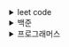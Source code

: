 
<details>
<summary>leet code</summary>
<div markdown="1">
 
 * Happy Number https://leetcode.com/problems/happy-number/
 * Remove Duplicates from Sorted Array https://leetcode.com/problems/remove-duplicates-from-sorted-array/
 * Reverse Integer https://leetcode.com/problems/reverse-integer/
 * Single Number https://leetcode.com/problems/single-number/
 * Two Sum https://leetcode.com/problems/two-sum/

</div>
</details>
<details>
<summary>백준</summary>
<div markdown="1">
 
  * 수 정렬하기 3 https://www.acmicpc.net/problem/10989
  * 트리 순회 https://www.acmicpc.net/problem/1991

</div>
</details>
<details>
<summary>프로그래머스</summary>
<div markdown="1">
 
  * 2016년 https://programmers.co.kr/learn/courses/30/lessons/12901
  * K번째 수 https://programmers.co.kr/learn/courses/30/lessons/42748
  * 가운데 글자 가져오기 https://programmers.co.kr/learn/courses/30/lessons/12903
  * 가장 큰 수 https://programmers.co.kr/learn/courses/30/lessons/42746
  * 나누어 떨어지는 배열 https://programmers.co.kr/learn/courses/30/lessons/12910
  * 다리를 지나는 트럭 https://programmers.co.kr/learn/courses/30/lessons/42583
  * 두 정수 사이으 합 https://programmers.co.kr/learn/courses/30/lessons/12912
  * 모의고사 https://programmers.co.kr/learn/courses/30/lessons/42840
  * 문자열 내 마음대로 정렬하기 https://programmers.co.kr/learn/courses/30/lessons/12915
  * 문자열 압축 https://programmers.co.kr/learn/courses/30/lessons/60057?language=swift
  * 완주하지 못한 선수 https://programmers.co.kr/learn/courses/30/lessons/42576?language=java
  * 위장 https://programmers.co.kr/learn/courses/30/lessons/42578?language=swift
  * 체육복 https://programmers.co.kr/learn/courses/30/lessons/42862#
  * 프린터 https://programmers.co.kr/learn/courses/30/lessons/42587
  
</div>
</details>




